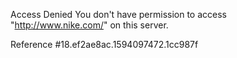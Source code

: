 Access Denied You don't have permission to access "http://www.nike.com/" on this server.

Reference #18.ef2ae8ac.1594097472.1cc987f